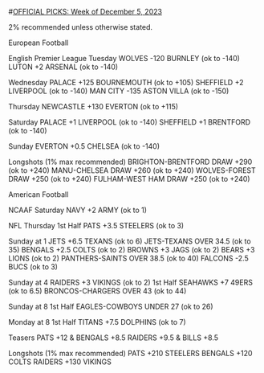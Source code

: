 #[OFFICIAL PICKS: Week of December 5, 2023](https://sportspicks.locals.com/post/4955281/official-picks-week-of-december-5-2023)

2% recommended unless otherwise stated.

European Football

English Premier League
Tuesday
WOLVES -120 BURNLEY (ok to -140)
LUTON +2 ARSENAL (ok to -140)

Wednesday
PALACE +125 BOURNEMOUTH (ok to +105)
SHEFFIELD +2 LIVERPOOL (ok to -140)
MAN CITY -135 ASTON VILLA (ok to -150)

Thursday
NEWCASTLE +130 EVERTON (ok to +115)

Saturday
PALACE +1 LIVERPOOL (ok to -140)
SHEFFIELD +1 BRENTFORD (ok to -140)

Sunday
EVERTON +0.5 CHELSEA (ok to -140)

Longshots (1% max recommended)
BRIGHTON-BRENTFORD DRAW +290 (ok to +240)
MANU-CHELSEA DRAW +260 (ok to +240)
WOLVES-FOREST DRAW +250 (ok to +240)
FULHAM-WEST HAM DRAW +250 (ok to +240)

American Football

NCAAF
Saturday
NAVY +2 ARMY (ok to 1)

NFL
Thursday
1st Half PATS +3.5 STEELERS (ok to 3)

Sunday at 1
JETS +6.5 TEXANS (ok to 6)
JETS-TEXANS OVER 34.5 (ok to 35)
BENGALS +2.5 COLTS (ok to 2)
BROWNS +3 JAGS (ok to 2)
BEARS +3 LIONS (ok to 2)
PANTHERS-SAINTS OVER 38.5 (ok to 40)
FALCONS -2.5 BUCS (ok to 3)

Sunday at 4
RAIDERS +3 VIKINGS (ok to 2)
1st Half SEAHAWKS +7 49ERS (ok to 6.5)
BRONCOS-CHARGERS OVER 43 (ok to 44)

Sunday at 8
1st Half EAGLES-COWBOYS UNDER 27 (ok to 26)

Monday at 8
1st Half TITANS +7.5 DOLPHINS (ok to 7)

Teasers
PATS +12 & BENGALS +8.5
RAIDERS +9.5 & BILLS +8.5

Longshots (1% max recommended)
PATS +210 STEELERS
BENGALS +120 COLTS
RAIDERS +130 VIKINGS